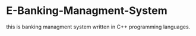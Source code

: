 # E-Banking-Managment-System
this is banking managment system written in C++ programming languages.
